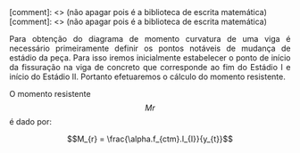 <script src="https://polyfill.io/v3/polyfill.min.js?features=es6"></script> [comment]: <> (não apagar pois é a biblioteca de escrita matemática) <script id="MathJax-script" async src="https://cdn.jsdelivr.net/npm/mathjax@3/es5/tex-mml-chtml.js"></script> [comment]: <> (não apagar pois é a biblioteca de escrita matemática)

<p style="text-align: justify;"> Para obtenção do diagrama de momento curvatura de uma viga é necessário primeiramente definir os pontos notáveis de mudança de estádio da peça. Para isso iremos inicialmente estabelecer o ponto de início da fissuração na viga de concreto que corresponde ao fim do Estádio I e início do Estádio II. Portanto efetuaremos o cálculo do momento resistente. </p> 

O momento resistente $$Mr$$ é dado por:

$$M_{r} = \frac{\alpha.f_{ctm}.I_{I}}{y_{t}}$$
